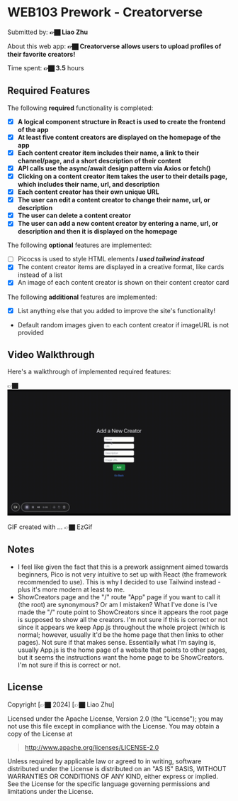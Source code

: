 # WEB103 Prework - Creatorverse

Submitted by: **👉🏿 Liao Zhu**

About this web app: **👉🏿 Creatorverse allows users to upload profiles of their favorite creators!**

Time spent: **👉🏿 3.5** hours

## Required Features

The following **required** functionality is completed:

<!-- 👉🏿👉🏿👉🏿 Make sure to check off completed functionality below -->
- [X] **A logical component structure in React is used to create the frontend of the app**
- [X] **At least five content creators are displayed on the homepage of the app**
- [X] **Each content creator item includes their name, a link to their channel/page, and a short description of their content**
- [X] **API calls use the async/await design pattern via Axios or fetch()**
- [X] **Clicking on a content creator item takes the user to their details page, which includes their name, url, and description**
- [X] **Each content creator has their own unique URL**
- [X] **The user can edit a content creator to change their name, url, or description**
- [X] **The user can delete a content creator**
- [X] **The user can add a new content creator by entering a name, url, or description and then it is displayed on the homepage**

The following **optional** features are implemented:

- [ ] Picocss is used to style HTML elements ***I used tailwind instead***
- [X] The content creator items are displayed in a creative format, like cards instead of a list
- [X] An image of each content creator is shown on their content creator card

The following **additional** features are implemented:

* [X] List anything else that you added to improve the site's functionality!
- Default random images given to each content creator if imageURL is not provided

## Video Walkthrough

Here's a walkthrough of implemented required features:

👉🏿<img src='./liaozhu_walkthrough.gif' title='Video Walkthrough' width='' alt='Video Walkthrough' />

<!-- Replace this with whatever GIF tool you used! -->
GIF created with ...  👉🏿 EzGif
<!-- Recommended tools:
[Kap](https://getkap.co/) for macOS
[ScreenToGif](https://www.screentogif.com/) for Windows
[peek](https://github.com/phw/peek) for Linux. -->

## Notes

- I feel like given the fact that this is a prework assignment aimed towards beginners, Pico is not very intuitive to set up with React (the framework recommended to use). This is why I decided to use Tailwind instead - plus it's more modern at least to me.
- ShowCreators page and the "/" route "App" page if you want to call it (the root) are synonymous? Or am I mistaken? What I've done is I've made the "/" route point to ShowCreators since it appears the root page is supposed to show all the creators. I'm not sure if this is correct or not since it appears we keep App.js throughout the whole project (which is normal; however, usually it'd be the home page that then links to other pages). Not sure if that makes sense. Essentially what I'm saying is, usually App.js is the home page of a website that points to other pages, but it seems the instructions want the home page to be ShowCreators. I'm not sure if this is correct or not.

## License

Copyright [👉🏿 2024] [👉🏿 Liao Zhu]

Licensed under the Apache License, Version 2.0 (the "License"); you may not use this file except in compliance with the License. You may obtain a copy of the License at

> http://www.apache.org/licenses/LICENSE-2.0

Unless required by applicable law or agreed to in writing, software distributed under the License is distributed on an "AS IS" BASIS, WITHOUT WARRANTIES OR CONDITIONS OF ANY KIND, either express or implied. See the License for the specific language governing permissions and limitations under the License.